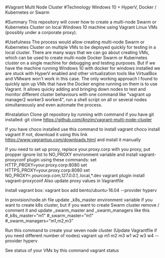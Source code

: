 #Vagrant Multi Node Cluster
#Technology
Windows 10 + HyperV, Docker / Kubernetes or Swarm

#Summary
This repository will cover how to create a multi-node Swarm or Kubernetes Cluster on local Windows 10 machine using Vagrant Linux VMs (possibly under a corporate proxy).

#Usefulness
The process would allow creating multi-node Swarm or Kubernetes Cluster on multiple VMs to be deployed quickly for testing in a local cluster. There are many ways that we can go about creating VMs, which can be used to create multi-node Docker Swarm or Kubernetes cluster on a single machine for debugging and testing purposes. But if we have the machine running Windows 10 with docker for windows installed we are stuck with HyperV enabled and other virtualization tools like VirtualBox and VMware won't work in this case.
The only working approach I found to quickly spin up VMs that have the Docker engine running on them is to use Vagrant. 
It allows quicky adding and bringing down nodes to test and monitor different cluster behaviours with one command like "vagrant up manager2 worker3 worker4", run a shell script on all or several nodes simultaneously and even automate the process.

#Instalation
Clone git repository by running with command if you have git installed:
git clone https://github.com/Anzim/vagrant-multi-node-cluster

If you have choco installed use this command to install vagrant
choco install vagrant
If not, download it using this link https://www.vagrantup.com/downloads.html and install it manually

If you need to set up proxy, replace your.proxy.corp with you proxy, put propper ignore list to NO_PROXY environment variable and install vagrant-proxyconf plugin using these commands:
set HTTP_PROXY=your.proxy.corp:8080
set HTTPS_PROXY=your.proxy.corp:8080
set NO_PROXY=*.yourcorp.com,127.0.0.1,*.local,*.dev
vagrant plugin install vagrant-proxyconf
Also update proxy values in Vagrantfile

Install vagrant box:
vagrant box add bento/ubuntu-16.04 --provider hyperv

In provision/node.sh file update _k8s_master environment variable if you want to create k8s cluster, but if you want to create Swarm cluster remove / comment it and update _swarm_master and _swarm_managers like this
#_k8s_master="m1"
#_swarm_master="m1"
#_swarm_managers="m1,m2,m3"

Run this command to create your seven node cluster (Update Vagrantfile if you need different number of nodes)
vagrant up m1 m2 m3 w1 w2 w3 w4 --provider hyperv

See status of your VMs by this command
vagrant status
